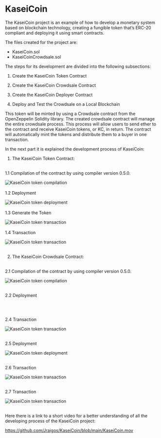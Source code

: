 # KaseiCoin

The KaseiCoin project is an example of how to develop a monetary system based on blockchain technology, creating a fungible token that’s ERC-20 compliant and deploying it using smart contracts.

The files created for the project are:
- KaseiCoin.sol
- KaseiCoinCrowdsale.sol


The steps for its development are divided into the following subsections:


1. Create the KaseiCoin Token Contract


2. Create the KaseiCoin Crowdsale Contract


3. Create the KaseiCoin Deployer Contract


4. Deploy and Test the Crowdsale on a Local Blockchain


This token will be minted by using a Crowdsale contract from the OpenZeppelin Solidity library. The created crowdsale contract will manage the entire crowdsale process. This process will allow users to send ether to the contract and receive KaseiCoin tokens, or KC, in return. The contract will automatically mint the tokens and distribute them to a buyer in one transaction.

In the next part it is explained the development process of KaseiCoin:


1. The KaseiCoin Token Contract:

</br>
  1.1 Compilation of the contract by using compiler version 0.5.0.
  
![KaseiCoin token compilation](Execution_Results/token1.png)
</br>
</br>
  1.2 Deployment
  
![KaseiCoin token deployment](Execution_Results/token2.png)
</br>
</br>
  1.3 Generate the Token 
  
![KaseiCoin token transaction](Execution_Results/token3.png)
</br>
</br>
1.4 Transaction

![KaseiCoin token transaction](Execution_Results/token4.png)
</br>
</br>

2. The KaseiCoin Crowdsale Contract:

</br>
  2.1 Compilation of the contract by using compiler version 0.5.0.
  
![KaseiCoin token compilation](Execution_Results/crowdsale1.png)
</br>
</br>

  2.2 Deployment
  

</br>
</br>

  2.4 Transaction
  
![KaseiCoin token transaction](Execution_Results/crowdsale4.png)
</br>
</br>

  2.5 Deployment
  
![KaseiCoin token deployment](Execution_Results/crowdsale5.png)
</br>
</br>

  2.6 Transaction
  
![KaseiCoin token transaction](Execution_Results/crowdsale6.png)
</br>
</br>

  2.7 Transaction
  
![KaseiCoin token transaction](Execution_Results/crowdsale7.png)
</br>
</br>


Here there is a link to a short video for a better understanding of all the developing process of the KaseiCoin project:

https://github.com/Jraigos/KaseiCoin/blob/main/KaseiCoin.mov



